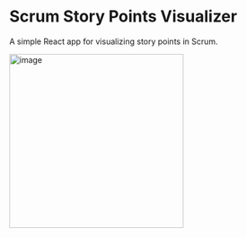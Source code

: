 # Scrum Story Points Visualizer

A simple React app for visualizing story points in Scrum.

<img width="310" alt="image" src="https://github.com/user-attachments/assets/9ecb074e-5d5b-4515-9890-16a1dfa3d261">
